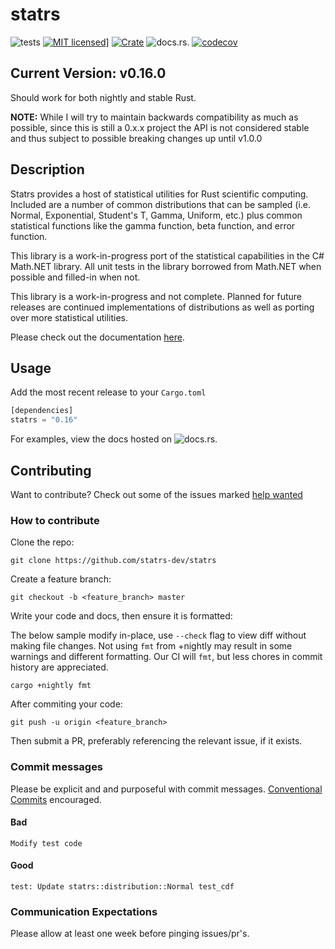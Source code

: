 # statrs

![tests](https://github.com/statrs-dev/statrs/actions/workflows/test.yml/badge.svg)
[![MIT licensed](https://img.shields.io/badge/license-MIT-blue.svg)](./LICENSE.md)]
[![Crate](https://img.shields.io/crates/v/statrs.svg)](https://crates.io/crates/statrs)
![docs.rs](https://img.shields.io/docsrs/statrs?style=for-the-badge).
[![codecov](https://codecov.io/gh/statrs-dev/statrs/graph/badge.svg?token=XtMSMYXvIf)](https://codecov.io/gh/statrs-dev/statrs)

## Current Version: v0.16.0

Should work for both nightly and stable Rust.

**NOTE:** While I will try to maintain backwards compatibility as much as possible, since this is still a 0.x.x project the API is not considered stable and thus subject to possible breaking changes up until v1.0.0

## Description

Statrs provides a host of statistical utilities for Rust scientific computing.
Included are a number of common distributions that can be sampled (i.e. Normal, Exponential, Student's T, Gamma, Uniform, etc.) plus common statistical functions like the gamma function, beta function, and error function.

This library is a work-in-progress port of the statistical capabilities in the C# Math.NET library.
All unit tests in the library borrowed from Math.NET when possible and filled-in when not.

This library is a work-in-progress and not complete.
Planned for future releases are continued implementations of distributions as well as porting over more statistical utilities.

Please check out the documentation [here](https://docs.rs/statrs/*/statrs/).

## Usage

Add the most recent release to your `Cargo.toml`

```Rust
[dependencies]
statrs = "0.16"
```

For examples, view the docs hosted on ![docs.rs](https://img.shields.io/docsrs/statrs?style=for-the-badge).

## Contributing

Want to contribute?
Check out some of the issues marked [help wanted](https://github.com/statrs-dev/statrs/issues?q=is%3Aissue+is%3Aopen+label%3A%22help+wanted%22)

### How to contribute

Clone the repo:

```
git clone https://github.com/statrs-dev/statrs
```

Create a feature branch:

```
git checkout -b <feature_branch> master
```

Write your code and docs, then ensure it is formatted:

The below sample modify in-place, use `--check` flag to view diff without making file changes.
Not using `fmt` from +nightly may result in some warnings and different formatting.
Our CI will `fmt`, but less chores in commit history are appreciated.

```
cargo +nightly fmt
```

After commiting your code:

```
git push -u origin <feature_branch>
```

Then submit a PR, preferably referencing the relevant issue, if it exists.

### Commit messages

Please be explicit and and purposeful with commit messages.
[Conventional Commits](https://www.conventionalcommits.org/en/v1.0.0/#summary) encouraged.

#### Bad

```
Modify test code
```

#### Good

```
test: Update statrs::distribution::Normal test_cdf
```

### Communication Expectations

Please allow at least one week before pinging issues/pr's.

